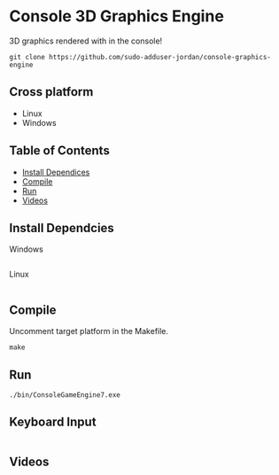 # Console 3D Graphics Engine

3D graphics rendered with in the console!


```
git clone https://github.com/sudo-adduser-jordan/console-graphics-engine
```

## Cross platform
 - Linux
 - Windows

## Table of Contents

- [Install Dependices](#install-dependices)
- [Compile](#compile)
- [Run](#run)
- [Videos](#video)


## Install Dependcies

Windows 
```
```
Linux
```
```
## Compile

Uncomment target platform in the Makefile.

```
make
```

## Run

```
./bin/ConsoleGameEngine7.exe
```

## Keyboard Input

```
```


## Videos 



